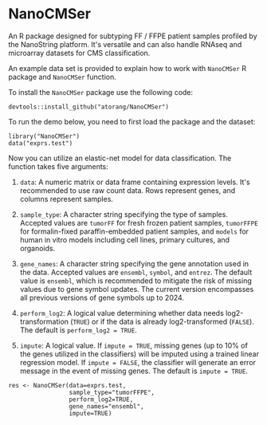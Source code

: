 # NanoCMSer

An R package designed for subtyping FF / FFPE patient samples profiled by the NanoString platform. It's versatile and can also handle RNAseq and microarray datasets for CMS classification.

An example data set is provided to explain how to work with `NanoCMSer` R package and `NanoCMSer` function.

To install the `NanoCMSer` package use the following code:

```         
devtools::install_github("atorang/NanoCMSer")
```

To run the demo below, you need to first load the package and the dataset:

```         
library("NanoCMSer")
data("exprs.test")
```

Now you can utilize an elastic-net model for data classification. The function takes five arguments:

1.  `data`: A numeric matrix or data frame containing expression levels. It's recommended to use raw count data. Rows represent genes, and columns represent samples.

2.  `sample_type`: A character string specifying the type of samples. Accepted values are `tumorFF` for fresh frozen patient samples, `tumorFFPE` for formalin-fixed paraffin-embedded patient samples, and `models` for human in vitro models including cell lines, primary cultures, and organoids.

3.  `gene_names`: A character string specifying the gene annotation used in the data. Accepted values are `ensembl`, `symbol`, and `entrez`. The default value is `ensembl`, which is recommended to mitigate the risk of missing values due to gene symbol updates. The current version encompasses all previous versions of gene symbols up to 2024.

4.  `perform_log2`: A logical value determining whether data needs log2-transformation (`TRUE`) or if the data is already log2-transformed (`FALSE`). The default is `perform_log2 = TRUE`.

5.  `impute`: A logical value. If `impute = TRUE`, missing genes (up to 10% of the genes utilized in the classifiers) will be imputed using a trained linear regression model. If `impute = FALSE`, the classifier will generate an error message in the event of missing genes. The default is `impute = TRUE`.

```         
res <- NanoCMSer(data=exprs.test, 
                 sample_type="tumorFFPE", 
                 perform_log2=TRUE, 
                 gene_names="ensembl",
                 impute=TRUE)
```
